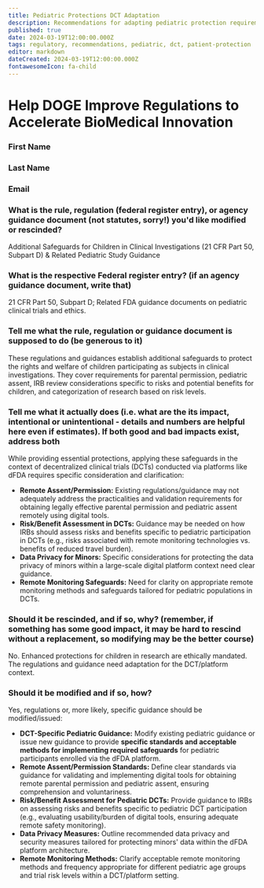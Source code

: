 ```yaml
---
title: Pediatric Protections DCT Adaptation
description: Recommendations for adapting pediatric protection requirements for decentralized clinical trials
published: true
date: 2024-03-19T12:00:00.000Z
tags: regulatory, recommendations, pediatric, dct, patient-protection
editor: markdown
dateCreated: 2024-03-19T12:00:00.000Z
fontawesomeIcon: fa-child
---
```


# Help DOGE Improve Regulations to Accelerate BioMedical Innovation

### First Name

### Last Name

### Email

### What is the rule, regulation (federal register entry), or agency guidance document (not statutes, sorry!) you'd like modified or rescinded?

Additional Safeguards for Children in Clinical Investigations (21 CFR Part 50, Subpart D) & Related Pediatric Study Guidance

### What is the respective Federal register entry? (if an agency guidance document, write that)

21 CFR Part 50, Subpart D; Related FDA guidance documents on pediatric clinical trials and ethics.

### Tell me what the rule, regulation or guidance document is supposed to do (be generous to it)

These regulations and guidances establish additional safeguards to protect the rights and welfare of children participating as subjects in clinical investigations. They cover requirements for parental permission, pediatric assent, IRB review considerations specific to risks and potential benefits for children, and categorization of research based on risk levels.

### Tell me what it actually does (i.e. what are the its impact, intentional or unintentional - details and numbers are helpful here even if estimates). If both good and bad impacts exist, address both

While providing essential protections, applying these safeguards in the context of decentralized clinical trials (DCTs) conducted via platforms like dFDA requires specific consideration and clarification:

* **Remote Assent/Permission:** Existing regulations/guidance may not adequately address the practicalities and validation requirements for obtaining legally effective parental permission and pediatric assent remotely using digital tools.
* **Risk/Benefit Assessment in DCTs:** Guidance may be needed on how IRBs should assess risks and benefits specific to pediatric participation in DCTs (e.g., risks associated with remote monitoring technologies vs. benefits of reduced travel burden).
* **Data Privacy for Minors:** Specific considerations for protecting the data privacy of minors within a large-scale digital platform context need clear guidance.
* **Remote Monitoring Safeguards:** Need for clarity on appropriate remote monitoring methods and safeguards tailored for pediatric populations in DCTs.

### Should it be rescinded, and if so, why? (remember, if something has some good impact, it may be hard to rescind without a replacement, so modifying may be the better course)

No. Enhanced protections for children in research are ethically mandated. The regulations and guidance need adaptation for the DCT/platform context.

### Should it be modified and if so, how?

Yes, regulations or, more likely, specific guidance should be modified/issued:

* **DCT-Specific Pediatric Guidance:** Modify existing pediatric guidance or issue new guidance to provide **specific standards and acceptable methods for implementing required safeguards** for pediatric participants enrolled via the dFDA platform.
* **Remote Assent/Permission Standards:** Define clear standards via guidance for validating and implementing digital tools for obtaining remote parental permission and pediatric assent, ensuring comprehension and voluntariness.
* **Risk/Benefit Assessment for Pediatric DCTs:** Provide guidance to IRBs on assessing risks and benefits specific to pediatric DCT participation (e.g., evaluating usability/burden of digital tools, ensuring adequate remote safety monitoring).
* **Data Privacy Measures:** Outline recommended data privacy and security measures tailored for protecting minors' data within the dFDA platform architecture.
* **Remote Monitoring Methods:** Clarify acceptable remote monitoring methods and frequency appropriate for different pediatric age groups and trial risk levels within a DCT/platform setting.
